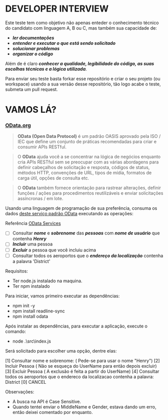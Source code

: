 # DEVELOPER INTERVIEW

Este teste tem como objetivo não apenas enteder o conhecimento técnico do candidato com linguagem A, B ou C, mas também sua capacidade de:
* ***ler documentações***
* ***entender e executar o que está sendo solicitado***
* ***solucionar problemas***
* ***organizar o código***

Além de é claro ***conhecer a qualidade, legibilidade do código, as suas escolhas técnicas e a lógica utilizada***.

Para enviar seu teste basta forkar esse repositório e criar o seu projeto (ou workspace) usando a sua versão desse repositório, tão logo acabe o teste, submeta um pull request.


# VAMOS LÁ?

### [OData.org](https://www.odata.org/)
>**OData (Open Data Protocol)** é um padrão OASIS aprovado pela ISO / IEC que define um conjunto de práticas recomendadas para criar e consumir APIs RESTful. 

>O **OData** ajuda você a se concentrar na lógica de negócios enquanto cria APIs RESTful sem se preocupar com as várias abordagens para definir cabeçalhos de solicitação e resposta, códigos de status, métodos HTTP, convenções de URL, tipos de mídia, formatos de carga útil, opções de consulta etc. 

>O **OData** também fornece orientação para rastrear alterações, definir funções / ações para procedimentos reutilizáveis e enviar solicitações assíncronas / em lote.

Usando uma linguagem de programação de sua preferência, consuma os dados [deste serviço padrão OData](https://services.odata.org/TripPinRESTierService/(S(kgoeuh1x0jveff0efe4lodbl))/) executando as operações:

Referência [OData Services](https://www.odata.org/odata-services/)

- [ ] Consultar ***nome*** e ***sobrenome*** das ***pessoas*** com ***nome de usuário*** que contenha ***Henry***
- [ ] ***Incluir*** uma pessoa
- [ ] ***Excluir*** a pessoa que você incluiu acima
- [ ] Consultar todos os aeroportos que o ***endereço da localização*** contenha a palavra 'District'

Requisitos:

* Ter node.js instalado na maquina.
* Ter npm instalado

Para iniciar, vamos primeiro executar as dependências:

* npm init -y
* npm install readline-sync
* npm install odata 

Após instalar as dependências, para executar a aplicação, execute o comando:

* node .\src\index.js

Será solicitado para escolher uma opção, dentre elas:

[1] Consultar nome e sobrenome: ( Pede-se para usar o nome "Henry")
[2] Incluir Pessoa ( Não se esqueça do UserName para então depois excluir)
[3] Excluir Pessoa ( A exclusão é feita a partir do UserName)
[4] Consultar todos os aeroportos que o endereco da localizacao contenha a palavra:  District
[0] CANCEL

Observações: 

* A busca na API é Case Sensitive. 
* Quando tentei enviar o MiddleName e Gender, estava dando um erro, então deixei comentado por enquanto.
